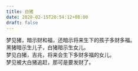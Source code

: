 ```yaml
---
title: 白猪
date: 2020-02-15T20:54:12+08:00
draft: false
---
```


梦见猪，暗示财和福，还暗示将来生下的孩子多财多福。<br>
黑猪暗示生儿子，白猪暗示生女儿。<br>
梦见白猪，吉兆，将来会生下多财多福的女儿。<br>
梦见被大白猪追赶，那可是要发财了。<br>

